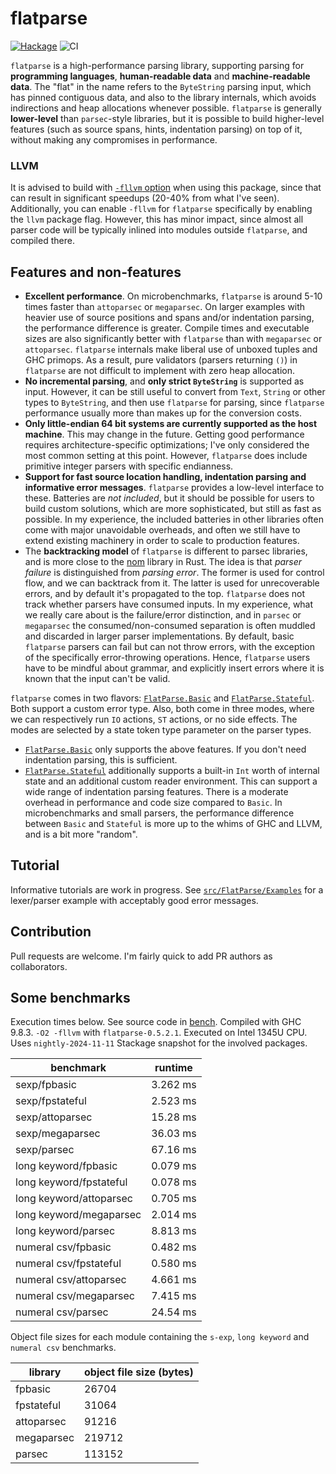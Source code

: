 # flatparse

[![Hackage](https://img.shields.io/hackage/v/flatparse.svg)](https://hackage.haskell.org/package/flatparse)
![CI](https://github.com/AndrasKovacs/flatparse/actions/workflows/haskell.yml/badge.svg)

`flatparse` is a high-performance parsing library, supporting parsing for __programming languages__, __human-readable data__ and __machine-readable data__. The "flat" in the name refers to the `ByteString` parsing input, which has pinned contiguous data, and also to the library internals, which avoids indirections and heap allocations whenever possible. `flatparse` is generally __lower-level__ than `parsec`-style libraries, but it is possible to build higher-level features (such as source spans, hints, indentation parsing) on top of it, without making any compromises in performance.

### LLVM

It is advised to build with [`-fllvm`
option](https://downloads.haskell.org/~ghc/latest/docs/html/users_guide/codegens.html#llvm-code-generator-fllvm)
when using this package, since that can result in significant speedups (20-40%
from what I've seen). Additionally, you can enable `-fllvm` for `flatparse`
specifically by enabling the `llvm` package flag. However, this has minor
impact, since almost all parser code will be typically inlined into modules
outside `flatparse`, and compiled there.

## Features and non-features

* __Excellent performance__. On microbenchmarks, `flatparse` is around 5-10 times faster than `attoparsec` or `megaparsec`. On larger examples with heavier use of source positions and spans and/or indentation parsing, the performance difference is greater. Compile times and executable sizes are also significantly better with `flatparse` than with `megaparsec` or `attoparsec`. `flatparse` internals make liberal use of unboxed tuples and GHC primops. As a result, pure validators (parsers returning `()`) in `flatparse` are not difficult to implement with zero heap allocation.
* __No incremental parsing__, and __only strict `ByteString`__ is supported as input. However, it can be still useful to convert from `Text`, `String` or other types to `ByteString`, and then use `flatparse` for parsing, since `flatparse` performance usually more than makes up for the conversion costs.
* __Only little-endian 64 bit systems are currently supported as the host machine__. This may change in the future. Getting good performance requires architecture-specific optimizations; I've only considered the most common setting at this point. However, `flatparse` does include primitive integer parsers with specific endianness.
* __Support for fast source location handling, indentation parsing and informative error messages__. `flatparse` provides a low-level interface to these. Batteries are _not included_, but it should be possible for users to build custom solutions, which are more sophisticated, but still as fast as possible. In my experience, the included batteries in other libraries often come with major unavoidable overheads, and often we still have to extend existing machinery in order to scale to production features.
* The __backtracking model__ of `flatparse` is different to parsec libraries, and is more close to the [nom](https://github.com/Geal/nom) library in Rust. The idea is that _parser failure_ is distinguished from _parsing error_. The former is used for control flow, and we can backtrack from it. The latter is used for unrecoverable errors, and by default it's propagated to the top. `flatparse` does not track whether parsers have consumed inputs. In my experience, what we really care about is the failure/error distinction, and in `parsec` or `megaparsec` the consumed/non-consumed separation is often muddled and discarded in larger parser implementations. By default, basic `flatparse` parsers can fail but can not throw errors, with the exception of the specifically error-throwing operations. Hence, `flatparse` users have to be mindful about grammar, and explicitly insert errors where it is known that the input can't be valid.

`flatparse` comes in two flavors: [`FlatParse.Basic`][basic] and [`FlatParse.Stateful`][stateful]. Both support a custom error type. Also, both come in three modes, where we can respectively run `IO` actions, `ST` actions, or no side effects. The modes are selected by a state token type parameter on the parser types.

* [`FlatParse.Basic`][basic] only supports the above features. If you don't need
  indentation parsing, this is sufficient.
* [`FlatParse.Stateful`][stateful] additionally supports a built-in `Int` worth
  of internal state and an additional custom reader environment. This can
  support a wide range of indentation parsing features. There is a moderate
  overhead in performance and code size compared to `Basic`. In microbenchmarks
  and small parsers, the performance difference between `Basic` and `Stateful`
  is more up to the whims of GHC and LLVM, and is a bit more "random".

## Tutorial

Informative tutorials are work in progress. See [`src/FlatParse/Examples`](src/FlatParse/Examples)
for a lexer/parser example with acceptably good error messages.

## Contribution

Pull requests are welcome. I'm fairly quick to add PR authors as collaborators.

## Some benchmarks

Execution times below. See source code in [bench](bench). Compiled with GHC
9.8.3. `-O2 -fllvm` with `flatparse-0.5.2.1`. Executed on Intel 1345U CPU. Uses
`nightly-2024-11-11` Stackage snapshot for the involved packages.

|      benchmark              |  runtime   |
|-----------------------------|-------------
|sexp/fpbasic                 | 3.262 ms   |
|sexp/fpstateful              | 2.523 ms   |
|sexp/attoparsec              | 15.28 ms   |
|sexp/megaparsec              | 36.03 ms   |
|sexp/parsec                  | 67.16 ms   |
|long keyword/fpbasic         | 0.079 ms   |
|long keyword/fpstateful      | 0.078 ms   |
|long keyword/attoparsec      | 0.705 ms   |
|long keyword/megaparsec      | 2.014 ms   |
|long keyword/parsec          | 8.813 ms   |
|numeral csv/fpbasic          | 0.482 ms   |
|numeral csv/fpstateful       | 0.580 ms   |
|numeral csv/attoparsec       | 4.661 ms   |
|numeral csv/megaparsec       | 7.415 ms   |
|numeral csv/parsec           | 24.54 ms   |

Object file sizes for each module containing the `s-exp`, `long keyword` and `numeral csv` benchmarks.

| library    | object file size (bytes) |
| -------    | ------------------------ |
| fpbasic    |  26704                   |
| fpstateful |  31064                   |
| attoparsec |  91216                   |
| megaparsec |  219712                  |
| parsec     |  113152                  |

[basic]: https://hackage.haskell.org/package/flatparse/docs/FlatParse-Basic.html
[stateful]: https://hackage.haskell.org/package/flatparse/docs/FlatParse-Stateful.html
